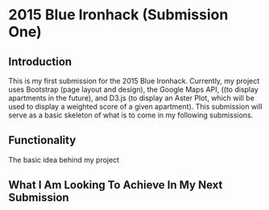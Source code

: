 # 2015 Blue Ironhack (Submission One)
## Introduction
This is my first submission for the 2015 Blue Ironhack. Currently, my project uses Bootstrap (page layout and design), the Google Maps API, ((to display apartments in the future), and D3.js (to display an Aster Plot, which will be used to display a weighted score of a given apartment). This submission will serve as a basic skeleton of what is to come in my following submissions.

## Functionality
The basic idea behind my project
## What I Am Looking To Achieve In My Next Submission

